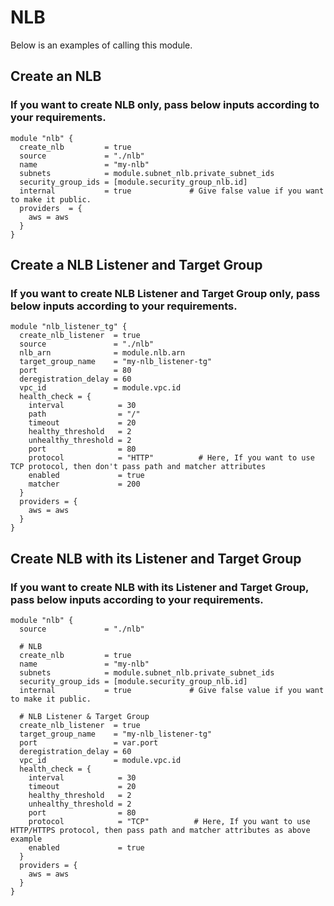 # NLB
Below is an examples of calling this module.

## Create an NLB
### If you want to create NLB only, pass below inputs according to your requirements.
```
module "nlb" {
  create_nlb         = true    
  source             = "./nlb"
  name               = "my-nlb"
  subnets            = module.subnet_nlb.private_subnet_ids
  security_group_ids = [module.security_group_nlb.id]       
  internal           = true             # Give false value if you want to make it public.
  providers  = {
    aws = aws
  }
}
```

## Create a NLB Listener and Target Group
### If you want to create NLB Listener and Target Group only, pass below inputs according to your requirements.
```
module "nlb_listener_tg" {      
  create_nlb_listener  = true     
  source               = "./nlb"
  nlb_arn              = module.nlb.arn
  target_group_name    = "my-nlb_listener-tg"
  port                 = 80
  deregistration_delay = 60
  vpc_id               = module.vpc.id
  health_check = {
    interval            = 30
    path                = "/"
    timeout             = 20
    healthy_threshold   = 2
    unhealthy_threshold = 2
    port                = 80
    protocol            = "HTTP"          # Here, If you want to use TCP protocol, then don't pass path and matcher attributes
    enabled             = true
    matcher             = 200
  }
  providers = {
    aws = aws
  }
}
```

## Create NLB with its Listener and Target Group
### If you want to create NLB with its Listener and Target Group, pass below inputs according to your requirements.
```
module "nlb" {
  source             = "./nlb"

  # NLB
  create_nlb         = true
  name               = "my-nlb"
  subnets            = module.subnet_nlb.private_subnet_ids
  security_group_ids = [module.security_group_nlb.id]
  internal           = true             # Give false value if you want to make it public.

  # NLB Listener & Target Group
  create_nlb_listener  = true
  target_group_name    = "my-nlb_listener-tg"
  port                 = var.port
  deregistration_delay = 60
  vpc_id               = module.vpc.id
  health_check = {
    interval            = 30
    timeout             = 20
    healthy_threshold   = 2
    unhealthy_threshold = 2
    port                = 80
    protocol            = "TCP"          # Here, If you want to use HTTP/HTTPS protocol, then pass path and matcher attributes as above example
    enabled             = true
  }
  providers = {
    aws = aws
  }
}
```